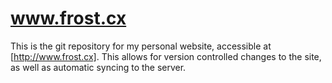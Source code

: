 # www.frost.cx
This is the git repository for my personal website, accessible at [http://www.frost.cx].
This allows for version controlled changes to the site, as well as automatic syncing to the server.
